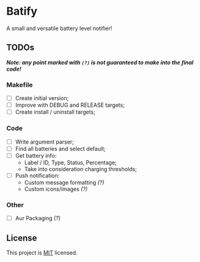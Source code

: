 # Batify
A small and versatile battery level notifier!

## TODOs
***Note: any point marked with `(?)` is not guaranteed to make into the final code!***

### Makefile
 - [ ] Create initial version;
 - [ ] Improve with DEBUG and RELEASE targets;
 - [ ] Create install / uninstall targets;

### Code
 - [ ] Write argument parser;
 - [ ] Find all batteries and select default;
 - [ ] Get battery info:
   - Label / ID, Type, Status, Percentage;
   - Take into consideration charging thresholds;
 - [ ] Push notification:
   - Custom message formatting *(?)*
   - Custom icons/images *(?)*

### Other
 - [ ] Aur Packaging (?)

## License
This project is [MIT](/LICENSE) licensed.
